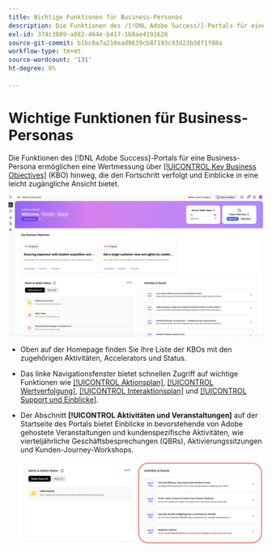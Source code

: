 ```yaml
---
title: Wichtige Funktionen für Business-Personas
description: Die Funktionen des /[!DNL Adobe Success/]-Portals für eine Business-Persona ermöglichen eine Wertmessung über wichtige Geschäftsziele hinweg, die Verfolgung des Fortschritts und die Bereitstellung von Einblicken in einer leicht zugänglichen Ansicht.
exl-id: 374c3809-a982-464e-b417-1b0ae4191628
source-git-commit: b1bc0a7a210ead0639cb87193c93d23b38f1f08a
workflow-type: tm+mt
source-wordcount: '131'
ht-degree: 0%

---
```


# Wichtige Funktionen für Business-Personas

Die Funktionen des [!DNL Adobe Success]-Portals für eine Business-Persona ermöglichen eine Wertmessung über [[!UICONTROL Key Business Objectives]](/help/adobe-success-portal/business-persona/key-business-objectives.md) (KBO) hinweg, die den Fortschritt verfolgt und Einblicke in eine leicht zugängliche Ansicht bietet.

![adobe-success-portal-for-business-persona-overview](/help/adobe-success-portal/assets/overview-and-business-persona-overview.png)

* Oben auf der Homepage finden Sie Ihre Liste der KBOs mit den zugehörigen Aktivitäten, Accelerators und Status.
* Das linke Navigationsfenster bietet schnellen Zugriff auf wichtige Funktionen wie [[!UICONTROL Aktionsplan]](/help/adobe-success-portal/business-persona/action-plan.md), [[!UICONTROL Wertverfolgung]](/help/adobe-success-portal/business-persona/value-tracker.md), [[!UICONTROL Interaktionsplan]](/help/adobe-success-portal/business-persona/engagement-plan.md) und [[!UICONTROL Support und Einblicke]](/help/adobe-success-portal/technical-persona/support-and-insights/support-and-insights-overview.md).
* Der Abschnitt **[!UICONTROL Aktivitäten und Veranstaltungen]** auf der Startseite des Portals bietet Einblicke in bevorstehende von Adobe gehostete Veranstaltungen und kundenspezifische Aktivitäten, wie vierteljährliche Geschäftsbesprechungen (QBRs), Aktivierungssitzungen und Kunden-Journey-Workshops.

  ![activities-and-events](/help/adobe-success-portal/assets/activities-and-events.png)
